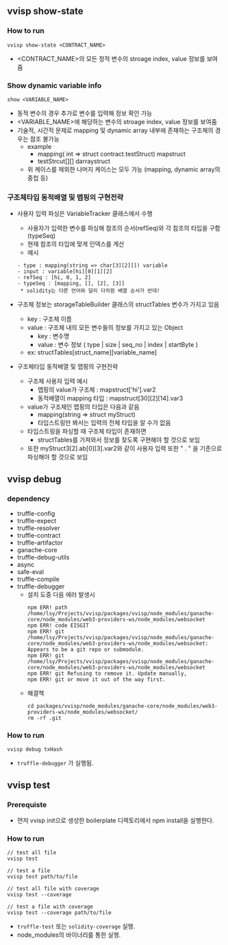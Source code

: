 ## vvisp show-state
### How to run
```
vvisp show-state <CONTRACT_NAME>
```
- <CONTRACT_NAME>의 모든 정적 변수의 stroage index, value 정보를 보여줌

### Show dynamic variable info
```
show <VARIABLE_NAME>
```
- 동적 변수의 경우 추가로 변수를 입력해 정보 확인 가능
- <VARIABLE_NAME>에 해당하는 변수의 stroage index, value 정보를 보여줌
- 기술적, 시간적 문제로 mapping 및 dynamic array 내부에 존재하는 구조체의 경우는 참조 불가능
    - example
        - mapping( int => struct contract.testStruct) mapstruct
        - testStrcut[][] darraystruct
    - 위 케이스를 제외한 나머지 케이스는 모두 가능 (mapping, dynamic array의 중첩 등)

### 구조체타입 동적배열 및 맵핑의 구현전략
- 사용자 입력 파싱은 VariableTracker 클래스에서 수행
    - 사용자가 입력한 변수를 파싱해 참조의 순서(refSeq)와 각 참조의 타입을 구함(typeSeq)
    - 현재 참조의 타입에 맞게 인덱스를 계산
    - 예시
    ```
    - type : mapping(string => char[3][2][]) variable
    - input : variable[hi][0][1][2]
    - refSeq : [hi, 0, 1, 2]
    - typeSeq : [mapping, [], [2], [3]]
     * solidity는 다른 언어와 달리 다차원 배열 순서가 반대!
    ```
- 구조체 정보는 storageTableBuilder 클래스의 structTables 변수가 가지고 있음
    - key : 구조체 이름
    - value : 구조체 내의 모든 변수들의 정보를 가지고 있는 Object
        - key : 변수명
        - value : 변수 정보 ( type | size | seq_no | index | startByte )
    - ex: structTables[struct_name][variable_name]

- 구조체타입 동적배열 및 맵핑의 구현전략
    - 구조체 사용자 입력 예시
        - 맵핑의 value가 구조체 : mapstruct['hi'].var2
        - 동적배열이 mapping 타입 : mapstruct[30][2][14].var3
    - value가 구조체인 맵핑의 타입은 다음과 같음
        - mapping(string => struct myStruct)
        - 타입스트링만 봐서는 입력의 전체 타입을 알 수가 없음
    - 타입스트링을 파싱할 때 구조체 타입이 존재하면
        - structTables를 가져와서 정보를 찾도록 구현해야 할 것으로 보임
    - 또한 myStruct3[2].ab[0][3].var2와 같이 사용자 입력 또한 " . " 을 기준으로 파싱해야 할 것으로 보임


## vvisp debug
### dependency
* truffle-config
* truffle-expect
* truffle-resolver
* truffle-contract
* truffle-artifactor
* ganache-core
* truffle-debug-utils
* async
* safe-eval
* truffle-compile
* truffle-debugger
    * 설치 도중 다음 에러 발생시
        ```
        npm ERR! path /home/lsy/Projects/vvisp/packages/vvisp/node_modules/ganache-core/node_modules/web3-providers-ws/node_modules/websocket
        npm ERR! code EISGIT
        npm ERR! git /home/lsy/Projects/vvisp/packages/vvisp/node_modules/ganache-core/node_modules/web3-providers-ws/node_modules/websocket: Appears to be a git repo or submodule.
        npm ERR! git     /home/lsy/Projects/vvisp/packages/vvisp/node_modules/ganache-core/node_modules/web3-providers-ws/node_modules/websocket
        npm ERR! git Refusing to remove it. Update manually,
        npm ERR! git or move it out of the way first.
        ```
    * 해결책
        ```
        cd packages/vvisp/node_modules/ganache-core/node_modules/web3-providers-ws/node_modules/websocket/
        rm -rf .git
        ```
### How to run
```
vvisp debug txHash
```
* ```truffle-debugger``` 가 실행됨.



## vvisp test
### Prerequiste
- 먼저 vvisp init으로 생성한 boilerplate 디렉토리에서 npm install을 실행한다.
### How to run
```
// test all file
vvisp test

// test a file
vvisp test path/to/file

// test all file with coverage
vvisp test --coverage

// test a file with coverage
vvisp test --coverage path/to/file
```
* ```truffle-test``` 또는 ```solidity-coverage``` 실행.
* node_modules의 바이너리를 통한 실행.